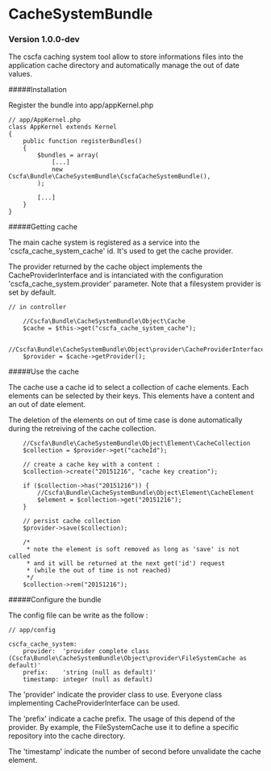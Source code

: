 # CacheSystemBundle
### Version 1.0.0-dev

The cscfa caching system tool allow to store informations files into the application cache directory and automatically manage the out of date values.

#####Installation

Register the bundle into app/appKernel.php

```
// app/AppKernel.php
class AppKernel extends Kernel
{
    public function registerBundles()
    {
        $bundles = array(
            [...]
            new Cscfa\Bundle\CacheSystemBundle\CscfaCacheSystemBundle(),
        );
        
        [...]
    }
}
```

#####Getting cache

The main cache system is registered as a service into the 'cscfa_cache_system_cache' id. It's used to get the cache provider.

The provider returned by the cache object implements the CacheProviderInterface and is intanciated with the configuration 'cscfa_cache_system.provider'
parameter. Note that a filesystem provider is set by default.

```
// in controller

	//Cscfa\Bundle\CacheSystemBundle\Object\Cache
	$cache = $this->get("cscfa_cache_system_cache");
	
	//Cscfa\Bundle\CacheSystemBundle\Object\provider\CacheProviderInterface
	$provider = $cache->getProvider();
```

#####Use the cache

The cache use a cache id to select a collection of cache elements. Each elements can be selected by their keys. This elements 
have a content and an out of date element.

The deletion of the elements on out of time case is done automatically during the retreiving of the cache collection.

```
	//Cscfa\Bundle\CacheSystemBundle\Object\Element\CacheCollection
	$collection = $provider->get("cacheId");
	
	// create a cache key with a content :
	$collection->create("20151216", "cache key creation");
	
	if ($collection->has("20151216")) {
		//Cscfa\Bundle\CacheSystemBundle\Object\Element\CacheElement
		$element = $collection->get("20151216");
	}
	
	// persist cache collection
	$provider->save($collection);
	
	/* 
	 * note the element is soft removed as long as 'save' is not called
	 * and it will be returned at the next get('id') request 
	 * (while the out of time is not reached)
	 */ 
	$collection->rem("20151216");
```

#####Configure the bundle

The config file can be write as the follow :

```
// app/config

cscfa_cache_system:
	provider:  'provider complete class (Cscfa\Bundle\CacheSystemBundle\Object\provider\FileSystemCache as default)'
	prefix:    'string (null as default)'
	timestamp: integer (null as default)
```

The 'provider' indicate the provider class to use. Everyone class implementing CacheProviderInterface can be used.

The 'prefix' indicate a cache prefix. The usage of this depend of the provider. By example, the FileSystemCache use it to define a specific repository into the cache directory.

The 'timestamp' indicate the number of second before unvalidate the cache element.
